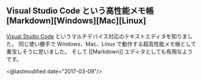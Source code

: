 ## Visual Studio Code という高性能メモ帳 [Markdown][Windows][Mac][Linux]

[Visual Studio Code](https://code.visualstudio.com/) というマルチデバイス対応のテキストエディタを知りました。
同じ使い勝手で Windows、Mac、Linux で動作する超高性能メモ帳として重宝しそうに思いました。
そして [[Markdown]] エディタとしても有用なようです。

<@lastmodified date="2017-03-09"/>
